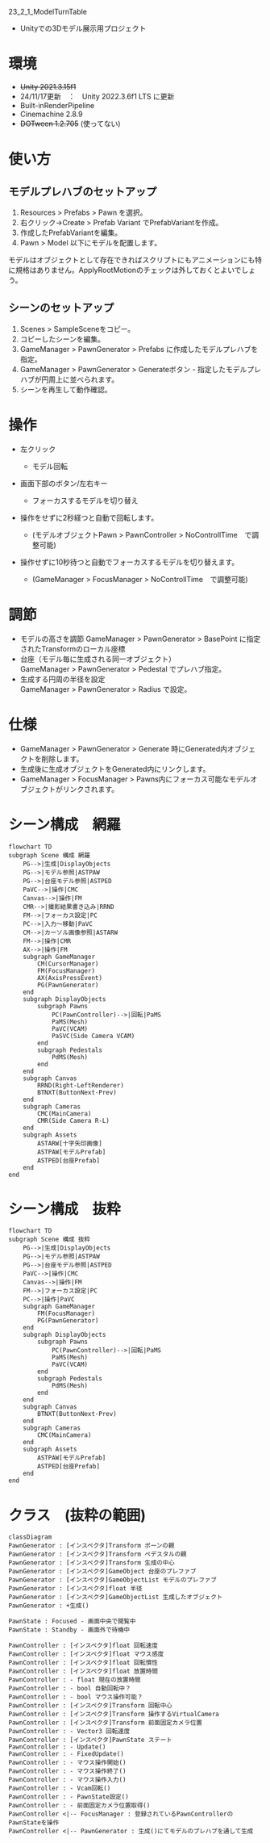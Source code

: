 23_2_1_ModelTurnTable
 - Unityでの3Dモデル展示用プロジェクト
# 環境
 - ~~Unity 2021.3.15f1~~
 - 24/11/17更新　：　Unity 2022.3.6f1 LTS に更新
 - Built-inRenderPipeline
 - Cinemachine 2.8.9
 - ~~DOTween 1.2.705~~ (使ってない)
# 使い方
## モデルプレハブのセットアップ

  1. Resources > Prefabs > Pawn を選択。
  2. 右クリック→Create > Prefab Variant でPrefabVariantを作成。
  3. 作成したPrefabVariantを編集。
  4. Pawn > Model 以下にモデルを配置します。

モデルはオブジェクトとして存在できればスクリプトにもアニメーションにも特に規格はありません。ApplyRootMotionのチェックは外しておくとよいでしょう。

## シーンのセットアップ

  1. Scenes > SampleSceneをコピー。
  2. コピーしたシーンを編集。
  3. GameManager > PawnGenerator > Prefabs に作成したモデルプレハブを指定。
  4. GameManager > PawnGenerator > Generateボタン
    - 指定したモデルプレハブが円周上に並べられます。
  5. シーンを再生して動作確認。
# 操作
  - 左クリック
    - モデル回転
  - 画面下部のボタン/左右キー
    - フォーカスするモデルを切り替え

  - 操作をせずに2秒経つと自動で回転します。
    - (モデルオブジェクトPawn > PawnController > NoControllTime　で調整可能)
  - 操作せずに10秒待つと自動でフォーカスするモデルを切り替えます。
    - (GameManager > FocusManager > NoControllTime　で調整可能)
# 調節  
- モデルの高さを調節
GameManager > PawnGenerator > BasePoint に指定されたTransformのローカル座標
- 台座（モデル毎に生成される同一オブジェクト）  
GameManager > PawnGenerator > Pedestal でプレハブ指定。
- 生成する円周の半径を設定  
GameManager > PawnGenerator > Radius で設定。
# 仕様
 - GameManager > PawnGenerator > Generate 時にGenerated内オブジェクトを削除します。
- 生成後に生成オブジェクトをGenerated内にリンクします。
 - GameManager > FocusManager > Pawns内にフォーカス可能なモデルオブジェクトがリンクされます。

# シーン構成　網羅
```mermaid
flowchart TD
subgraph Scene 構成 網羅
    PG-->|生成|DisplayObjects
    PG-->|モデル参照|ASTPAW
    PG-->|台座モデル参照|ASTPED
    PaVC-->|操作|CMC
    Canvas-->|操作|FM
    CMR-->|撮影結果書き込み|RRND
    FM-->|フォーカス設定|PC
    PC-->|入力～移動|PaVC
    CM-->|カーソル画像参照|ASTARW
    FM-->|操作|CMR
    AX-->|操作|FM
    subgraph GameManager
        CM(CursorManager)
        FM(FocusManager)
        AX(AxisPressEvent)
        PG(PawnGenerator)
    end
    subgraph DisplayObjects
        subgraph Pawns
            PC(PawnController)-->|回転|PaMS
            PaMS(Mesh)
            PaVC(VCAM)
            PaSVC(Side Camera VCAM)
        end
        subgraph Pedestals
            PdMS(Mesh)
        end
    end
    subgraph Canvas
        RRND(Right-LeftRenderer)
        BTNXT(ButtonNext-Prev)
    end
    subgraph Cameras
        CMC(MainCamera)
        CMR(Side Camera R-L)
    end
    subgraph Assets
        ASTARW[十字矢印画像]
        ASTPAW[モデルPrefab]
        ASTPED[台座Prefab]
    end
end
```
# シーン構成　抜粋
```mermaid
flowchart TD
subgraph Scene 構成 抜粋
    PG-->|生成|DisplayObjects
    PG-->|モデル参照|ASTPAW
    PG-->|台座モデル参照|ASTPED
    PaVC-->|操作|CMC
    Canvas-->|操作|FM
    FM-->|フォーカス設定|PC
    PC-->|操作|PaVC
    subgraph GameManager
        FM(FocusManager)
        PG(PawnGenerator)
    end
    subgraph DisplayObjects
        subgraph Pawns
            PC(PawnController)-->|回転|PaMS
            PaMS(Mesh)
            PaVC(VCAM)
        end
        subgraph Pedestals
            PdMS(Mesh)
        end
    end
    subgraph Canvas
        BTNXT(ButtonNext-Prev)
    end
    subgraph Cameras
        CMC(MainCamera)
    end
    subgraph Assets
        ASTPAW[モデルPrefab]
        ASTPED[台座Prefab]
    end
end
```
# クラス　(抜粋の範囲)
```mermaid
classDiagram
PawnGenerator : [インスペクタ]Transform ポーンの親
PawnGenerator : [インスペクタ]Transform ペデスタルの親
PawnGenerator : [インスペクタ]Transform 生成の中心
PawnGenerator : [インスペクタ]GameObject 台座のプレファブ
PawnGenerator : [インスペクタ]GameObjectList モデルのプレファブ
PawnGenerator : [インスペクタ]float 半径
PawnGenerator : [インスペクタ]GameObjectList 生成したオブジェクト
PawnGenerator : +生成()

PawnState : Focused - 画面中央で閲覧中
PawnState : Standby - 画面外で待機中

PawnController : [インスペクタ]float 回転速度
PawnController : [インスペクタ]float マウス感度
PawnController : [インスペクタ]float 回転慣性
PawnController : [インスペクタ]float 放置時間
PawnController : - float 現在の放置時間
PawnController : - bool 自動回転中？
PawnController : - bool マウス操作可能？
PawnController : [インスペクタ]Transform 回転中心
PawnController : [インスペクタ]Transform 操作するVirtualCamera
PawnController : [インスペクタ]Transform 前面固定カメラ位置
PawnController : - Vector3 回転速度
PawnController : [インスペクタ]PawnState ステート
PawnController : - Update()
PawnController : - FixedUpdate()
PawnController : - マウス操作開始()
PawnController : - マウス操作終了()
PawnController : - マウス操作入力()
PawnController : - Vcam回転()
PawnController : - PawnState設定()
PawnController : - 前面固定カメラ位置取得()
PawnController <|-- FocusManager : 登録されているPawnControllerのPawnStateを操作
PawnController <|-- PawnGenerator : 生成()にてモデルのプレハブを通して生成

```